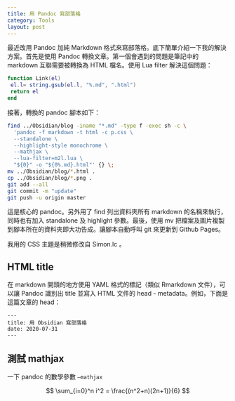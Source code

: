 ```yaml
---
title: 用 Pandoc 寫部落格
category: Tools
layout: post
---
```


最近改用 Pandoc 加純 Markdown 格式來寫部落格。底下簡單介紹一下我的解決方案。首先是使用 Pandoc 轉換文章。第一個會遇到的問題是筆記中的 markdown 互聯需要被轉換為 HTML 檔名。使用 Lua filter 解決這個問題：

```Lua
function Link(el)
 el.l= string.gsub(el.l, "%.md", ".html")
 return el
end
```

接著，轉換的 pandoc 腳本如下：

```bash
find ../Obsidian/blog -iname "*.md" -type f -exec sh -c \
  'pandoc -f markdown -t html -c p.css \
  --standalone \
  --highlight-style monochrome \
  --mathjax \
  --lua-filter=m2l.lua \
  "${0}" -o "${0%.md}.html"' {} \;
mv ../Obsidian/blog/*.html .
cp ../Obsidian/blog/*.png .
git add --all
git commit -m "update"
git push -u origin master
```

這是核心的 pandoc。另外用了 find 列出資料夾所有 markdown 的名稱來執行，同時也有加入 standalone 及 highlight 參數。最後，使用 mv 把檔案及圖片複製到腳本所在的資料夾即大功告成。讓腳本自動呼叫 git 來更新到 Github Pages。

我用的 CSS 主題是稍微修改自 Simon.lc 。

## HTML title

在 markdown 開頭的地方使用 YAML 格式的標記（類似 Rmarkdown 文件），可以讓 Pandoc 識別出 title 並寫入 HTML 文件的 head - metadata。例如，下面是這篇文章的 head：

```
---
title: 用 Obsidian 寫部落格
date: 2020-07-31
---
```

## 測試 mathjax

一下 pandoc 的數學參數 `–mathjax`

$$
\sum_{i=0}^n i^2 = \frac{(n^2+n)(2n+1)}{6}
$$
